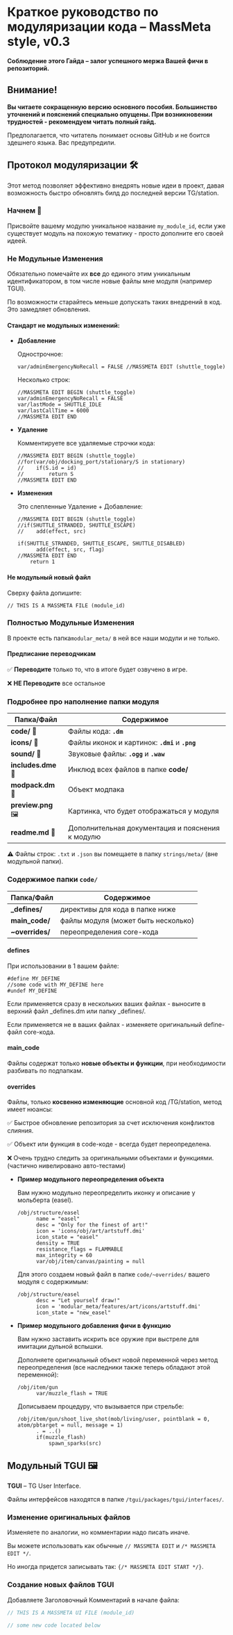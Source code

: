 # Краткое руководство по модуляризации кода – MassMeta style, v0.3

**Соблюдение этого Гайда – залог успешного мержа Вашей фичи в репозиторий.**

## Внимание!

**Вы читаете сокращенную версию основного пособия. Большинство уточнений и пояснений специально опущены. При возникновении трудностей - рекомендуем читать полный гайд.**

Предполагается, что читатель понимает основы GitHub и не боится здешнего языка. Вас предупредили.

## Протокол модуляризации 🛠️

Этот метод позволяет эффективно внедрять новые идеи в проект, давая возможность быстро обновлять билд до последней версии TG/station.

### Начнем 🚀

Присвойте вашему модулю уникальное название `my_module_id`, если уже существует модуль на похожую тематику - просто дополните его своей идеей.

### Не Модульные Изменения

Обязательно помечайте их **все** до единого этим уникальным идентификатором, в том числе новые файлы мне модуля (например TGUI).

По возможности старайтесь меньше допускать таких внедрений в код. Это замедляет обновления.

#### Стандарт не модульных изменений:

- **Добавление**

  Однострочное:

  ```byond
  var/adminEmergencyNoRecall = FALSE //MASSMETA EDIT (shuttle_toggle)
  ```

  Несколько строк:

  ```byond
  //MASSMETA EDIT BEGIN (shuttle_toggle)
  var/adminEmergencyNoRecall = FALSE
  var/lastMode = SHUTTLE_IDLE
  var/lastCallTime = 6000
  //MASSMETA EDIT END
  ```

- **Удаление**

  Комментируете все удаляемые строчки кода:

  ```byond
  //MASSMETA EDIT BEGIN (shuttle_toggle)
  //for(var/obj/docking_port/stationary/S in stationary)
  //    if(S.id = id)
  //        return S
  //MASSMETA EDIT END
  ```

- **Изменения**
  
  Это слепленные Удаление + Добавление:
  
  ```byond
  //MASSMETA EDIT BEGIN (shuttle_toggle)
  //if(SHUTTLE_STRANDED, SHUTTLE_ESCAPE)
  //	add(effect, src)

  if(SHUTTLE_STRANDED, SHUTTLE_ESCAPE, SHUTTLE_DISABLED)
		add(effect, src, flag)
  //MASSMETA EDIT END
      return 1
  ```

#### Не модульный новый файл

Сверху файла допишите:

`// THIS IS A MASSMETA FILE (module_id)`

### Полностью Модульные Изменения

В проекте есть папка`modular_meta/` в ней все наши модули и не только.

#### Предписание переводчикам
  
✅ **Переводите** только то, что в итоге будет озвучено в игре.

❌ **НЕ Переводите** все остальное

### Подробнее про наполнение папки модуля

| Папка/Файл          | Содержимое                                       |
| ------------------- | ------------------------------------------------ |
| **code/** 📁        | Файлы кода: **`.dm`**                            |
| **icons/** 📁       | Файлы иконок и картинок: **`.dmi`** и **`.png`** |
| **sound/** 📁       | Звуковые файлы: **`.ogg`** и **`.waw`**          |
| **includes.dme** 📄 | Инклюд всех файлов в папке **code/**             |
| **modpack.dm** 📄   | Объект модпака                                   |
| **preview.png** 🖼️  | Картинка, что будет отображаться у модуля        |
| **readme.md** 📝    | Дополнительная документация и пояснения к модулю |

⚠️ Файлы строк: `.txt` и `.json` вы помещаете в папку `strings/meta/` (вне модульной папки).

### Содержимое папки `code/`

| Папка/Файл         | Содержимое                          |
| ------------------ | ----------------------------------- |
| **\_defines/**     | директивы для кода в папке ниже     |
| **main_code/**     | файлы модуля (может быть несколько) |
| **~overrides/**    | переопределения core-кода           |

#### defines

При использовании в 1 вашем файле:

```byond
#define MY_DEFINE
//some code with MY_DEFINE here
#undef MY_DEFINE
```

Если применяется сразу в нескольких ваших файлах - выносите в верхний файл \_defines.dm или папку \_defines/.

Если применяется не в ваших файлах - изменяете оригинальный define-файл core-кода.

#### main_code

Файлы содержат только **новые объекты и функции**, при необходимости разбивать по подпапкам.

#### overrides

Файлы, только **косвенно изменяющие** основной код /TG/station, метод имеет нюансы:

✅ Быстрое обновление репозитория за счет исключения конфликтов слияния.

✅ Объект или функция в code-коде - всегда будет переопределена.

❌ Очень трудно следить за оригинальными объектами и функциями. (частично нивелировано авто-тестами)

- **Пример модульного переопределения объекта**

  Вам нужно модульно переопределить иконку и описание у мольберта (easel).

  ```byond
  /obj/structure/easel
		name = "easel"
		desc = "Only for the finest of art!"
		icon = 'icons/obj/art/artstuff.dmi'
		icon_state = "easel"
		density = TRUE
		resistance_flags = FLAMMABLE
		max_integrity = 60
		var/obj/item/canvas/painting = null
  ```

  Для этого создаем новый файл в папке `code/~overrides/` вашего модуля с содержимым:

  ```byond
  /obj/structure/easel
		desc = "Let yourself draw!"
		icon = 'modular_meta/features/art/icons/artstuff.dmi'
		icon_state = "new_easel"
  ```

- **Пример модульного добавления фичи в функцию**

  Вам нужно заставить искрить все оружие при выстреле для имитации дульной вспышки.
  
  Дополняете оригинальный объект новой переменной через метод переопределения (все наследники также теперь обладают этой переменной):

  ```byond
  /obj/item/gun
		var/muzzle_flash = TRUE
  ```

  Дописываем процедуру, что вызывается при стрельбе:

  ```byond
  /obj/item/gun/shoot_live_shot(mob/living/user, pointblank = 0, atom/pbtarget = null, message = 1)
		. = ..()
		if(muzzle_flash)
			spawn_sparks(src)
  ```

## Модульный TGUI 🖼️

**TGUI** – TG User Interface.

Файлы интерфейсов находятся в папке `/tgui/packages/tgui/interfaces/`.

### Изменение оригинальных файлов

Изменяете по аналогии, но комментарии надо писать иначе.

Вы можете использовать как обычные `// MASSMETA EDIT` и `/* MASSMETA EDIT */`.

Но иногда придется записывать так: `{/* MASSMETA EDIT START */}`.

### Создание новых файлов TGUI

Добавляете Заголовочный Комментарий в начале файла:

```js
// THIS IS A MASSMETA UI FILE (module_id)

// some new code located below
```
